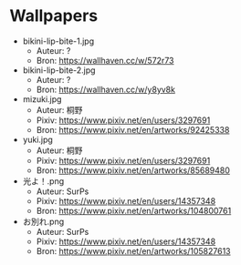 # Wallpapers
* bikini-lip-bite-1.jpg
    * Auteur: ?
    * Bron: https://wallhaven.cc/w/572r73
* bikini-lip-bite-2.jpg
    * Auteur: ?
    * Bron: https://wallhaven.cc/w/y8yv8k
* mizuki.jpg
    * Auteur: 桐野
    * Pixiv: https://www.pixiv.net/en/users/3297691
    * Bron: https://www.pixiv.net/en/artworks/92425338
* yuki.jpg
    * Auteur: 桐野
    * Pixiv: https://www.pixiv.net/en/users/3297691
    * Bron: https://www.pixiv.net/en/artworks/85689480
* 光よ！.png
    * Auteur: SurPs
    * Pixiv: https://www.pixiv.net/en/users/14357348
    * Bron: https://www.pixiv.net/en/artworks/104800761
* お別れ.png
    * Auteur: SurPs
    * Pixiv: https://www.pixiv.net/en/users/14357348
    * Bron: https://www.pixiv.net/en/artworks/105827613
